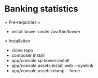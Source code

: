 Banking statistics
========================


= Pre-requisites = 

- install bower under /usr/bin/bower


= Installation

- clone repo
- composer install
- app/console sp:bower:install
- app/console assets:install web --symlink
- app/console assetic:dump --force
